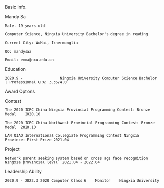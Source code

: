 Basic Info.

Mandy Sa

	Male, 19 years old

	Computer Science, Ningxia University Bachelor's degree in reading

	Current City: WuHai, Innermonglia

	QQ: mandysaa

	Email: emma@nxu.edu.cn



Education

	2020.9 - 				 Ningxia University	Computer Science Bachelor | Professional GPA: 3.56/4.0





Award Options

Contest

	The 2020 ICPC China Ningxia Provincial Programming Contest: Bronze Medal	2020.10

	The 2020 ICPC China Northwest Provincial Programming Contest: Bronze Medal	2020.10

	LAN QIAO International Collegiate Programming Contest Ningxia Province: First Prize	2021.04



Project

	Network parent seeking system based on cross age face recognition Ningxia provincial level	2021.04 - 2022.04



Leadership Ability

	2020.9 - 2022.3	2020 Computer Class 6	 Monitor	Ningxia University






